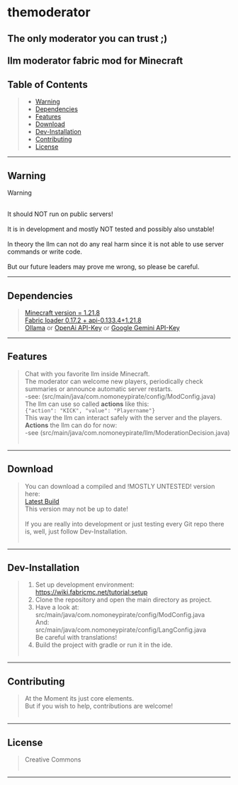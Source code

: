 # themoderator

The only moderator you can trust ;)
<br><br>
llm moderator fabric mod for Minecraft
 ---
## Table of Contents

>- [Warning](#warning)
>- [Dependencies](#dependencies)
>- [Features](#features)
>- [Download](#download)
>- [Dev-Installation](#dev-installation) 
>- [Contributing](#contributing)
>- [License](#license)

---

## Warning

> [!WARNING]
> <br>It should NOT run on public servers!
> <br><br>It is in development and mostly NOT tested and possibly also unstable!
> <br><br>In theory the llm can not do any real harm since it is not able to use server commands or write code.
> <br><br>But our future leaders may prove me wrong, so please be careful.
---
## Dependencies
><a href="https://www.minecraft.net/">Minecraft version = 1.21.8</a>
><br><a href="https://fabricmc.net/">Fabric loader 0.17.2 + api-0.133.4+1.21.8</a>
><br><a href="https://ollama.com/">Ollama</a> or <a href="https://openai.com/">OpenAi API-Key</a> or <a href="https://gemini.google.com">Google Gemini API-Key</a>

---
## Features

>Chat with you favorite llm inside Minecraft.
<br>The moderator can welcome new players, periodically check summaries or announce automatic server restarts.
<br>-see: (src/main/java/com.nomoneypirate/config/ModConfig.java)
<br>The llm can use so called <b>actions</b> like this:
<br>```{"action": "KICK", "value": "Playername"}```
<br>This way the llm can interact safely with the server and the players.
<br><b>Actions</b> the llm can do for now:
<br>-see (src/main/java/com.nomoneypirate/llm/ModerationDecision.java)
<br><br>
---
## Download

>You can download a compiled and !MOSTLY UNTESTED! version here:
<br><a href="https://drive.google.com/file/d/13R8WikinquK_M0yg64NlT4yN8_BodHKW/view">Latest Build</a>
<br>This version may not be up to date!
<br><br>If you are really into development or just testing every Git repo there is, well, just follow Dev-Installation.
<br><br>
---
## Dev-Installation

>1. Set up development environment:
   <br>https://wiki.fabricmc.net/tutorial:setup
>2. Clone the repository and open the main directory as project.
>3. Have a look at: 
   <br>src/main/java/com.nomoneypirate/config/ModConfig.java
   <br>And:
   <br>src/main/java/com.nomoneypirate/config/LangConfig.java
   <br>Be careful with translations!<br>  
>4. Build the project with gradle or run it in the ide.
<br><br>
---
## Contributing

>At the Moment its just core elements.
<br>But if you wish to help, contributions are welcome!
<br><br>
---
## License

>Creative Commons
<br><br>
---